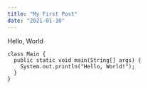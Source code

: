 ```yaml
---
title: "My First Post"
date: "2021-01-10"
---
```


Hello, World

```java{numberLines: true}
class Main {
  public static void main(String[] args) {
    System.out.println("Hello, World!");
  }
}
```
